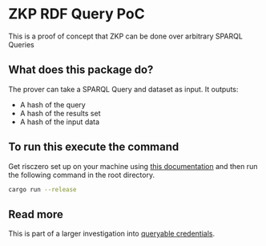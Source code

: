 # ZKP RDF Query PoC

This is a proof of concept that ZKP can be done over arbitrary SPARQL Queries

## What does this package do?

The prover can take a SPARQL Query and dataset as input. It outputs:
 - A hash of the query
 - A hash of the results set
 - A hash of the input data

## To run this execute the command

Get risczero set up on your machine using [this documentation](https://dev.risczero.com/api/getting-started) and then run the following command in the root directory.

```bash
cargo run --release
```

## Read more

This is part of a larger investigation into [queryable credentials](https://github.com/jeswr/queryable-credentials).
